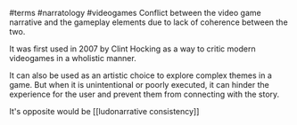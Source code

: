 #terms #narratology #videogames 
Conflict between the video game narrative and the gameplay elements due to lack of coherence between the two. 

It was first used in 2007 by Clint Hocking as a way to critic modern videogames in a wholistic manner. 

It can also be used as an artistic choice to explore complex themes in a game. But when it is unintentional or poorly executed, it can hinder the experience for the user and prevent them from connecting with the story. 

It's opposite would be [[ludonarrative consistency]]
